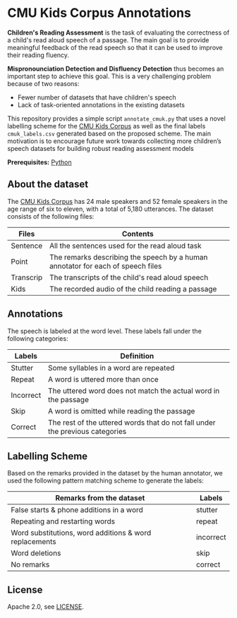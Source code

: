 # CMU Kids Corpus Annotations

**Children's Reading Assessment** is the task of evaluating the correctness of a child's read 
aloud speech of a passage. The main goal is to provide meaningful feedback of the read speech so that it can 
be used to improve their reading fluency. 

**Mispronounciation Detection and Disfluency Detection** thus becomes an 
important step to achieve this goal. This is a very challenging problem because of two reasons:

- Fewer number of datasets that have children's speech
- Lack of task-oriented annotations in the existing datasets 

This repository provides a simple script `annotate_cmuk.py` that uses a novel labelling scheme for the [CMU Kids Corpus](https://catalog.ldc.upenn.edu/LDC97S63) 
as well as the final labels `cmuk_labels.csv` generated based on the proposed scheme. The main motivation is to encourage future work
towards collecting more children’s speech datasets for building robust reading assessment models


**Prerequisites:** [Python](https://www.python.org/downloads/)
## About the dataset

The [CMU Kids Corpus](https://catalog.ldc.upenn.edu/LDC97S63) has 24 male speakers and 52 female speakers
in the age range of six to eleven, with a total of 5,180 utterances. The dataset consists of the following files:

| Files | Contents |
| ------------- | ------------- |
| Sentence | All the sentences used for the read aloud task |
| Point  | The remarks describing the speech by a human annotator for each of speech files  |
| Transcrip | The transcripts of the child's read aloud speech  |
| Kids | The recorded audio of the child reading a passage |

## Annotations

The speech is labeled at the word level. These labels 
fall under the following categories:

| Labels| Definition |
| ------------- | ------------- |
| Stutter | Some syllables in a word are repeated |
| Repeat  | A word is uttered more than once  |
| Incorrect | The uttered word does not match the actual word in the passage  |
| Skip | A word is omitted while reading the passage |
| Correct  | The rest of the uttered words that do not fall under the previous categories |

## Labelling Scheme

Based on the remarks provided in the dataset by the human annotator, we used the following 
pattern matching scheme to generate the labels:

| Remarks from the dataset | Labels |
| ------------- | ------------- |
| False starts & phone additions in a word | stutter  |
| Repeating and restarting words  | repeat  |
| Word substitutions, word additions & word replacements | incorrect  |
| Word deletions  | skip |
| No remarks | correct |


## License

Apache 2.0, see [LICENSE](LICENSE).
